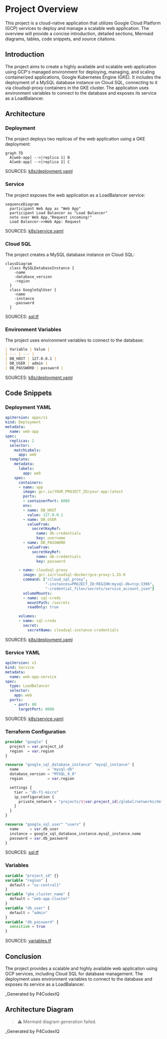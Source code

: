 # Project Overview
This project is a cloud-native application that utilizes Google Cloud Platform (GCP) services to deploy and manage a scalable web application. The overview will provide a concise introduction, detailed sections, Mermaid diagrams, tables, code snippets, and source citations.

## Introduction

The project aims to create a highly available and scalable web application using GCP's managed environment for deploying, managing, and scaling containerized applications, Google Kubernetes Engine (GKE). It includes the deployment of a MySQL database instance on Cloud SQL, connecting to it via cloudsql-proxy containers in the GKE cluster. The application uses environment variables to connect to the database and exposes its service as a LoadBalancer.

## Architecture

### Deployment

The project deploys two replicas of the web application using a GKE deployment:

```mermaid
graph TD
  A[web-app] -->|replica 1| B
  A[web-app] -->|replica 2| C
```

SOURCES: [k8s/deployment.yaml](#page-anchor-or-id)

### Service

The project exposes the web application as a LoadBalancer service:

```mermaid
sequenceDiagram
  participant Web App as "Web App"
  participant Load Balancer as "Load Balancer"
  note over Web App,"Request incoming!"
  Load Balancer->>Web App: Request
```

SOURCES: [k8s/service.yaml](#page-anchor-or-id)

### Cloud SQL

The project creates a MySQL database instance on Cloud SQL:

```mermaid
classDiagram
  class MySQLDatabaseInstance {
    -name
    -database_version
    -region
  }
  class GoogleSqlUser {
    -name
    -instance
    -password
  }
```

SOURCES: [sql.tf](#page-anchor-or-id)

### Environment Variables

The project uses environment variables to connect to the database:

```markdown
| Variable | Value |
| --- | --- |
| DB_HOST | 127.0.0.1 |
| DB_USER | admin |
| DB_PASSWORD | password |
```

SOURCES: [k8s/deployment.yaml](#page-anchor-or-id)

## Code Snippets

### Deployment YAML
```yaml
apiVersion: apps/v1
kind: Deployment
metadata:
  name: web-app
spec:
  replicas: 2
  selector:
    matchLabels:
      app: web
  template:
    metadata:
      labels:
        app: web
    spec:
      containers:
      - name: app
        image: gcr.io/YOUR_PROJECT_ID/your-app:latest
        ports:
        - containerPort: 8080
        env:
        - name: DB_HOST
          value: 127.0.0.1
        - name: DB_USER
          valueFrom:
            secretKeyRef:
              name: db-credentials
              key: username
        - name: DB_PASSWORD
          valueFrom:
            secretKeyRef:
              name: db-credentials
              key: password

      - name: cloudsql-proxy
        image: gcr.io/cloudsql-docker/gce-proxy:1.33.0
        command: ["/cloud_sql_proxy",
                  "-instances=PROJECT_ID:REGION:mysql-db=tcp:3306",
                  "-credential_file=/secrets/service_account.json"]
        volumeMounts:
        - name: sql-creds
          mountPath: /secrets
          readOnly: true

      volumes:
      - name: sql-creds
        secret:
          secretName: cloudsql-instance-credentials
```

SOURCES: [k8s/deployment.yaml](#page-anchor-or-id)

### Service YAML
```yaml
apiVersion: v1
kind: Service
metadata:
  name: web-app-service
spec:
  type: LoadBalancer
  selector:
    app: web
  ports:
    - port: 80
      targetPort: 8080
```

SOURCES: [k8s/service.yaml](#page-anchor-or-id)

### Terraform Configuration
```terraform
provider "google" {
  project = var.project_id
  region  = var.region
}

resource "google_sql_database_instance" "mysql_instance" {
  name             = "mysql-db"
  database_version = "MYSQL_8_0"
  region           = var.region

  settings {
    tier = "db-f1-micro"
    ip_configuration {
      private_network = "projects/${var.project_id}/global/networks/default"
    }
  }
}

resource "google_sql_user" "users" {
  name     = var.db_user
  instance = google_sql_database_instance.mysql_instance.name
  password = var.db_password
}
```

SOURCES: [sql.tf](#page-anchor-or-id)

### Variables
```terraform
variable "project_id" {}
variable "region" {
  default = "us-central1"
}
variable "gke_cluster_name" {
  default = "web-app-cluster"
}
variable "db_user" {
  default = "admin"
}
variable "db_password" {
  sensitive = true
}
```

SOURCES: [variables.tf](#page-anchor-or-id)

## Conclusion

The project provides a scalable and highly available web application using GCP services, including Cloud SQL for database management. The deployment uses environment variables to connect to the database and exposes its service as a LoadBalancer.

_Generated by P4CodexIQ

## Architecture Diagram

> ⚠️ Mermaid diagram generation failed.

_Generated by P4CodexIQ
